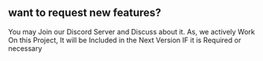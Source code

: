 ## want to request new features?
You may Join our Discord Server and Discuss about it.
As, we actively Work On this Project, It will be Included in the Next Version IF it is Required or necessary 
